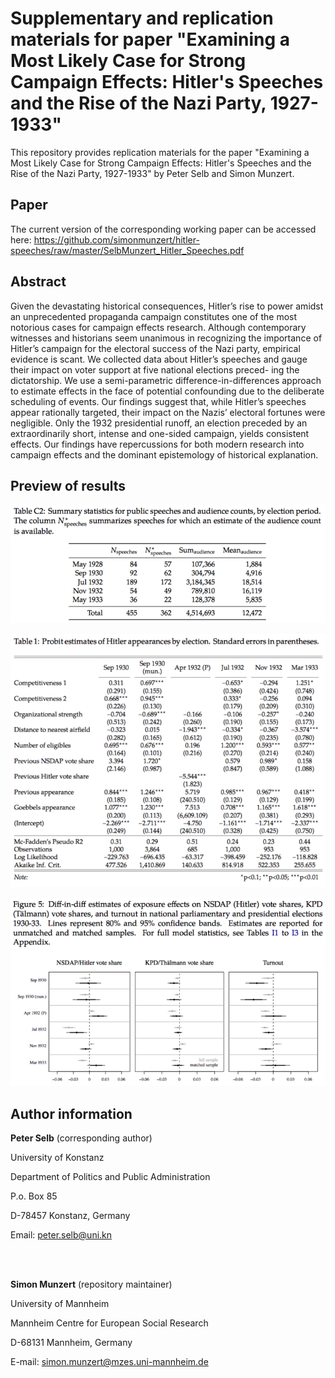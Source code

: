 # Supplementary and replication materials for paper "Examining a Most Likely Case for Strong Campaign Effects: Hitler's Speeches and the Rise of the Nazi Party, 1927-1933"

This repository provides replication materials for the paper "Examining a Most Likely Case for Strong Campaign Effects: Hitler's Speeches and the Rise of the Nazi Party, 1927-1933" by Peter Selb and Simon Munzert.

## Paper
The current version of the corresponding working paper can be accessed here:
https://github.com/simonmunzert/hitler-speeches/raw/master/SelbMunzert_Hitler_Speeches.pdf


## Abstract
Given the devastating historical consequences, Hitler’s rise to power amidst an unprecedented propaganda campaign constitutes one of the most notorious cases for campaign effects research. Although contemporary witnesses and historians seem unanimous in recognizing the importance of Hitler’s campaign for the electoral success of the Nazi party, empirical evidence is scant. We collected data about Hitler’s speeches and gauge their impact on voter support at five national elections preced- ing the dictatorship. We use a semi-parametric difference-in-differences approach to estimate effects in the face of potential confounding due to the deliberate scheduling of events. Our findings suggest that, while Hitler’s speeches appear rationally targeted, their impact on the Nazis’ electoral fortunes were negligible. Only the 1932 presidential runoff, an election preceded by an extraordinarily short, intense and one-sided campaign, yields consistent effects. Our findings have repercussions for both modern research into campaign effects and the dominant epistemology of historical explanation.


## Preview of results

![Summary statistics for public speeches and audience counts](teaser_img/hitler_audience.png)

![Probit estimates of Hitler appearances by election](teaser_img/hitler_probit.png)

![Diff-in-diff estimates of exposure effects on NSDAP (Hitler) vote shares, KPD /Thälmann) vote shares, and turnout in national parliamentary and presidential elections 1930--33](teaser_img/hitler_effects.png)



## Author information

**Peter Selb** (corresponding author)

University of Konstanz

Department of Politics and Public Administration

P.o. Box 85

D-78457 Konstanz, Germany

Email: peter.selb@uni.kn

<br><br>

**Simon Munzert** (repository maintainer)

University of Mannheim

Mannheim Centre for European Social Research

D-68131 Mannheim, Germany

E-mail: simon.munzert@mzes.uni-mannheim.de
